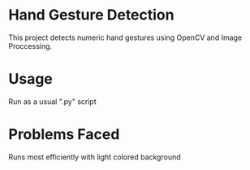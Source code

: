 # Hand Gesture Detection
This project detects numeric hand gestures using OpenCV and Image Proccessing.

# Usage
Run as a usual ".py" script

# Problems Faced
Runs most efficiently with light colored background


